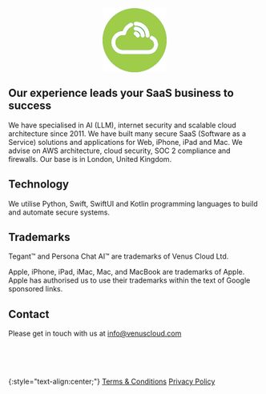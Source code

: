 <img src="logo_flat_bright.png" alt="Venus Cloud Company Logo" style="display: block; margin: 0 auto;">

## Our experience leads your SaaS business to success

We have specialised in AI (LLM), internet security and scalable cloud architecture since 2011. We have built many secure SaaS (Software as a Service) solutions and applications for Web, iPhone, iPad and Mac. We advise on AWS architecture, cloud security, SOC 2 compliance and firewalls. Our base is in London, United Kingdom.

## Technology
We utilise Python, Swift, SwiftUI and Kotlin programming languages to build and automate secure systems.

## Trademarks
Tegant™ and Persona Chat AI™ are trademarks of Venus Cloud Ltd.

Apple, iPhone, iPad, iMac, Mac, and MacBook are trademarks of Apple. Apple has authorised us to use their trademarks within the text of Google sponsored links.


## Contact
Please get in touch with us at info@venuscloud.com

<br>
<br>
<br>

{:style="text-align:center;"}
[Terms & Conditions](./terms.html)
[Privacy Policy](./privacy.html)



